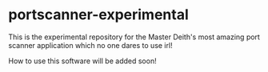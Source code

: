 # portscanner-experimental
This is the experimental repository for the Master Deith's most amazing port scanner application which no one dares to use irl!

How to use this software will be added soon!
